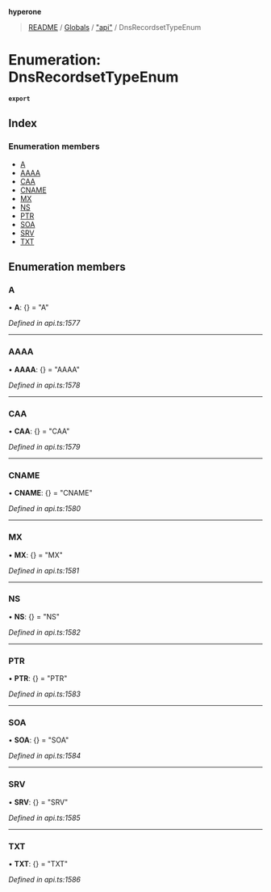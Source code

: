 **hyperone**

> [README](../README.md) / [Globals](../globals.md) / ["api"](../modules/_api_.md) / DnsRecordsetTypeEnum

# Enumeration: DnsRecordsetTypeEnum

**`export`** 

## Index

### Enumeration members

* [A](_api_.dnsrecordsettypeenum.md#a)
* [AAAA](_api_.dnsrecordsettypeenum.md#aaaa)
* [CAA](_api_.dnsrecordsettypeenum.md#caa)
* [CNAME](_api_.dnsrecordsettypeenum.md#cname)
* [MX](_api_.dnsrecordsettypeenum.md#mx)
* [NS](_api_.dnsrecordsettypeenum.md#ns)
* [PTR](_api_.dnsrecordsettypeenum.md#ptr)
* [SOA](_api_.dnsrecordsettypeenum.md#soa)
* [SRV](_api_.dnsrecordsettypeenum.md#srv)
* [TXT](_api_.dnsrecordsettypeenum.md#txt)

## Enumeration members

### A

•  **A**: {} = "A"

*Defined in api.ts:1577*

___

### AAAA

•  **AAAA**: {} = "AAAA"

*Defined in api.ts:1578*

___

### CAA

•  **CAA**: {} = "CAA"

*Defined in api.ts:1579*

___

### CNAME

•  **CNAME**: {} = "CNAME"

*Defined in api.ts:1580*

___

### MX

•  **MX**: {} = "MX"

*Defined in api.ts:1581*

___

### NS

•  **NS**: {} = "NS"

*Defined in api.ts:1582*

___

### PTR

•  **PTR**: {} = "PTR"

*Defined in api.ts:1583*

___

### SOA

•  **SOA**: {} = "SOA"

*Defined in api.ts:1584*

___

### SRV

•  **SRV**: {} = "SRV"

*Defined in api.ts:1585*

___

### TXT

•  **TXT**: {} = "TXT"

*Defined in api.ts:1586*

